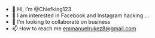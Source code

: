 - 👋 Hi, I’m @Chiefking123
- 👀 I am interested in Facebook and Instagram hacking ...
- 💞️ I’m looking to collaborate on business 
- 📫 How to reach me emmanuelrukez8@gmail.com

<!---
Chiefking123/Chiefking123 is a ✨ special ✨ repository because its `README.md` (this file) appears on your GitHub profile.
You can click the Preview link to take a look at your changes.
--->
